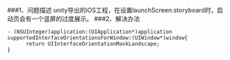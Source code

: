 ###1、问题描述
unity导出的iOS工程，在设置launchScreen.storyboard时，启动页会有一个竖屏的过度展示。
###2、解决办法
```
- (NSUInteger)application:(UIApplication*)application supportedInterfaceOrientationsForWindow:(UIWindow*)window{
      return UIInterfaceOrientationMaskLandscape;
}
```
